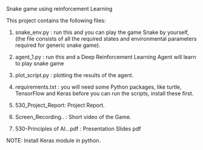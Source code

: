 Snake game using reinforcement Learning

This project contains the following files:

1. snake_env.py : run this and you can play the game Snake by yourself, (the file consists of all the required states and environmental parameters required for generic snake game).

2. agent_1.py : run this and a Deep Reinforcement Learning Agent will learn to play snake game

3. plot_script.py : plotting the results of the agent.

4. requirements.txt : you will need some Python packages, like turtle, TensorFlow and Keras before you can run the scripts, install these first.

5. 530_Project_Report: Project Report.

6. Screen_Recording.. : Short video of the Game.

7. 530-Principles of AI...pdf : Presentation Slides pdf

NOTE: Install Keras module in python.